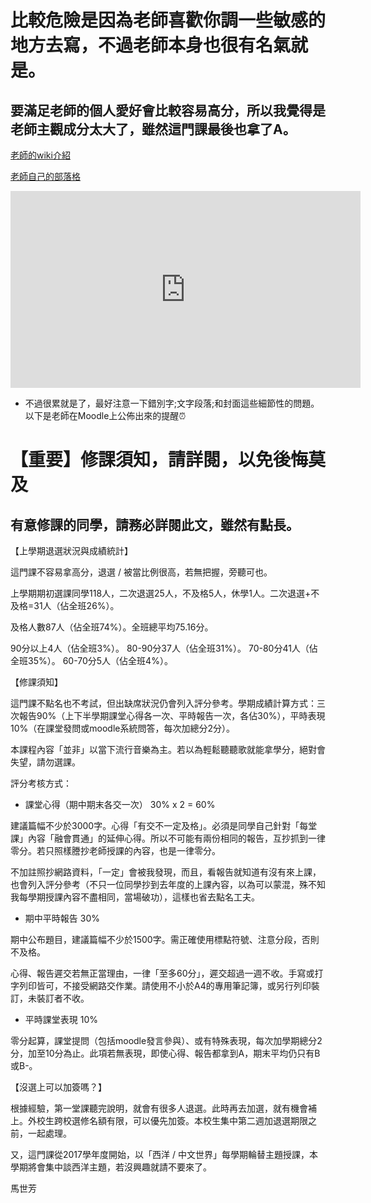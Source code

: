 # 比較危險是因為老師喜歡你調一些敏感的地方去寫，不過老師本身也很有名氣就是。
## 要滿足老師的個人愛好會比較容易高分，所以我覺得是老師主觀成分太大了，雖然這門課最後也拿了A。
[老師的wiki介紹](https://zh.wikipedia.org/wiki/%E9%A6%AC%E4%B8%96%E8%8A%B3)

[老師自己的部落格](https://medium.com/@mafang)

<iframe width="560" height="315" src="https://www.youtube.com/embed/KIkuwe6-0r0?start=1" frameborder="0" allow="accelerometer; autoplay; encrypted-media; gyroscope; picture-in-picture" allowfullscreen></iframe>

- 不過很累就是了，最好注意一下錯別字;文字段落;和封面這些細節性的問題。以下是老師在Moodle上公佈出來的提醒⏰

# 【重要】修課須知，請詳閱，以免後悔莫及
## 有意修課的同學，請務必詳閱此文，雖然有點長。

【上學期退選狀況與成績統計】

這門課不容易拿高分，退選 / 被當比例很高，若無把握，旁聽可也。

上學期期初選課同學118人，二次退選25人，不及格5人，休學1人。二次退選+不及格=31人（佔全班26%）。

及格人數87人（佔全班74%）。全班總平均75.16分。

90分以上4人（佔全班3%）。
80-90分37人（佔全班31%）。
70-80分41人（佔全班35%）。
60-70分5人（佔全班4%）。

【修課須知】

這門課不點名也不考試，但出缺席狀況仍會列入評分參考。學期成績計算方式：三次報告90%（上下半學期課堂心得各一次、平時報告一次，各佔30%），平時表現10%（在課堂發問或moodle系統問答，每次加總分2分）。

本課程內容「並非」以當下流行音樂為主。若以為輕鬆聽聽歌就能拿學分，絕對會失望，請勿選課。

評分考核方式：

- 課堂心得（期中期末各交一次） 30% x 2 = 60%

建議篇幅不少於3000字。心得「有交不一定及格」。必須是同學自己針對「每堂課」內容「融會貫通」的延伸心得。所以不可能有兩份相同的報告，互抄抓到一律零分。若只照樣謄抄老師授課的內容，也是一律零分。

不加註照抄網路資料，「一定」會被我發現，而且，看報告就知道有沒有來上課，也會列入評分參考（不只一位同學抄到去年度的上課內容，以為可以蒙混，殊不知我每學期授課內容不盡相同，當場破功），這樣也省去點名工夫。

- 期中平時報告 30%

期中公布題目，建議篇幅不少於1500字。需正確使用標點符號、注意分段，否則不及格。

心得、報告遲交若無正當理由，一律「至多60分」，遲交超過一週不收。手寫或打字列印皆可，不接受網路交作業。請使用不小於A4的專用筆記簿，或另行列印裝訂，未裝訂者不收。

- 平時課堂表現 10%

零分起算，課堂提問（包括moodle發言參與）、或有特殊表現，每次加學期總分2分，加至10分為止。此項若無表現，即使心得、報告都拿到A，期末平均仍只有B或B-。

【沒選上可以加簽嗎？】

根據經驗，第一堂課聽完說明，就會有很多人退選。此時再去加選，就有機會補上。外校生跨校選修名額有限，可以優先加簽。本校生集中第二週加退選期限之前，一起處理。

又，這門課從2017學年度開始，以「西洋 / 中文世界」每學期輪替主題授課，本學期將會集中談西洋主題，若沒興趣就請不要來了。



馬世芳
